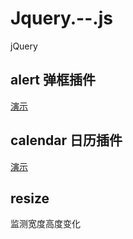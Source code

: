 # Jquery.--.js
jQuery



## alert 弹框插件

[演示](https://lennonover.github.io/Jquery.--.js/alert/index.html)

## calendar 日历插件

[演示](https://lennonover.github.io/Jquery.--.js/calendar/calendar.html)

## resize

监测宽度高度变化
